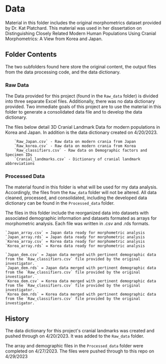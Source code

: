 # Data

Material in this folder includes the original morphometrics dataset provided by Dr. Kat Platchard. This material was used in her dissertation on Distinguishing Closely Related Modern Human Populations Using Cranial Morphometrics: A View from Korea and Japan.

## Folder Contents

The two subfolders found here store the original content, the output files from the data processing code, and the data dictionary. 

### Raw Data 

The Data provided for this project (found in the `Raw_data` folder) is divided into three separate Excel files. Additionally, there was no data dictionary provided. Two immediate goals of this project are to use the material in this folder to generate a consolidated data file and to develop the data dictionary.

The files below detail 3D Cranial Landmark Data for modern populations in Korea and Japan. In addition is the data dictionary created on 4/20/2023.


		`Raw_Japan.csv` - Raw data on modern crania from Japan
		`Raw_korea.csv` - Raw data on modern crania from Korea
		`Raw_classifiers.csv` - Raw data on Demographic factors and Specimen IDs
		`Cranial_landmarks.csv` - Dictionary of cranial landmark abbreviations


### Processed Data

The material found in this folder is what will be used for my data analysis. Accordingly, the files from the `Raw_data` folder will not be altered. All data cleaned, processed, and consolidated, including the developed data dictionary can be found in the `Processed_data` folder.  



The files in this folder include the reorganized data into datasets with associated demographic information and datasets formated as arrays for morphometric analysis. Each file was written in .csv and .rds formats. 

	`Japan_array.csv` = Japan data ready for morphometric analysis
	`Japan_array.rds` = Japan data ready for morphometric analysis
	`Korea_array.csv` = Korea data ready for morphometric analysis
	`Korea_array.rds` = Korea data ready for morphometric analysis
	
	`Japan_dem.csv` = Japan data merged with pertinent demographic data from the `Raw_classifiers.csv` file provided by the original investigator. 
	`Japan_dem.rds` = Japan data merged with pertinent demographic data from the `Raw_classifiers.csv` file provided by the original investigator. 
	`Korea_dem.csv` = Korea data merged with pertinent demographic data from the `Raw_classifiers.csv` file provided by the original investigator. 
	`Korea_dem.rds` = Korea data merged with pertinent demographic data from the `Raw_classifiers.csv` file provided by the original investigator. 

## History

The data dictionary for this project's cranial landmarks was created and pushed through on 4/20/2023. It was added to the `Raw_data` folder.


The array and demographic files in the `Processed_data` folder were completed on 4/27/2023. The files were pushed through to this repo on 4/29/2023